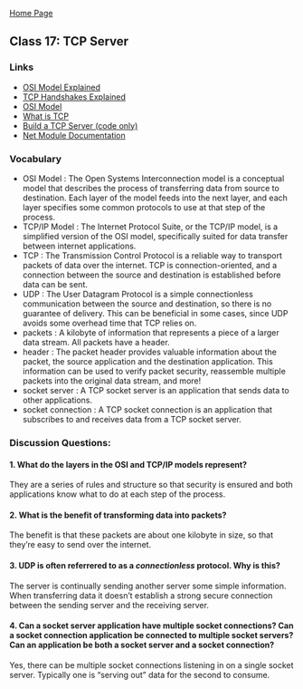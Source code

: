 [Home Page](https://sueduclos.github.io/reading-notes/)

## Class 17: TCP Server

### Links

- [OSI Model Explained](https://www.youtube.com/watch?v=vv4y_uOneC0) 
- [TCP Handshakes Explained](https://www.youtube.com/watch?v=xMtP5ZB3wSk)
- [OSI Model](https://www.cloudflare.com/learning/ddos/glossary/open-systems-interconnection-model-osi/)
- [What is TCP](https://searchnetworking.techtarget.com/definition/TCP)
- [Build a TCP Server (code only)](https://techbrij.com/node-js-tcp-server-client-promisify)
- [Net Module Documentation](https://nodejs.org/api/net.html)
                                              

### Vocabulary
- OSI Model         : The Open Systems Interconnection model is a conceptual model that describes the process of transferring data from source to destination. Each layer of the model feeds into the next layer, and each layer specifies some common protocols to use at that step of the process.
- TCP/IP Model      : The Internet Protocol Suite, or the TCP/IP model, is a simplified version of the OSI model, specifically suited for data transfer between internet applications. 
- TCP               : The Transmission Control Protocol is a reliable way to transport packets of data over the internet. TCP is connection-oriented, and a connection between the source and destination is established before data can be sent. 
- UDP               : The User Datagram Protocol is a simple connectionless communication between the source and destination, so there is no guarantee of delivery. This can be beneficial in some cases, since UDP avoids some overhead time that TCP relies on. 
- packets           : A kilobyte of information that represents a piece of a larger data stream. All packets have a header. 
- header            : The packet header provides valuable information about the packet, the source application and the destination application. This information can be used to verify packet security, reassemble multiple packets into the original data stream, and more! 
- socket server     : A TCP socket server is an application that sends data to other applications. 
- socket connection : A TCP socket connection is an application that subscribes to and receives data from a TCP socket server. 

### Discussion Questions:

#### 1. What do the layers in the OSI and TCP/IP models represent? 
They are a series of rules and structure so that security is ensured and both applications know what to do at each step of the process.

#### 2. What is the benefit of transforming data into packets? 
The benefit is that these packets are about one kilobyte in size, so that they’re easy to send over the internet. 

#### 3. UDP is often referrered to as a *connectionless* protocol. Why is this? 
The server is continually sending another server some simple information. When transferring data it doesn’t establish a strong secure connection between the sending server and the receiving server.

#### 4. Can a socket server application have multiple socket connections? Can a socket connection application be connected to multiple socket servers? Can an application be both a socket server and a socket connection? 
Yes, there can be multiple socket connections listening in on a single socket server. Typically one is “serving out” data for the second to consume. 
